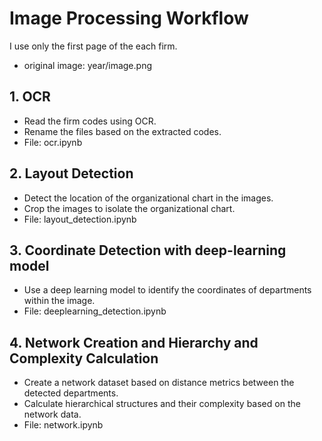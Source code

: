 # Image Processing Workflow
I use only the first page of the each firm.
- original image: year/image.png

## 1. OCR
- Read the firm codes using OCR.
- Rename the files based on the extracted codes.
- File: ocr.ipynb

## 2. Layout Detection
- Detect the location of the organizational chart in the images.
- Crop the images to isolate the organizational chart.
- File: layout_detection.ipynb

## 3. Coordinate Detection with deep-learning model
- Use a deep learning model to identify the coordinates of departments within the image.
- File: deeplearning_detection.ipynb

## 4. Network Creation and Hierarchy and Complexity Calculation
- Create a network dataset based on distance metrics between the detected departments.
- Calculate hierarchical structures and their complexity based on the network data.
- File: network.ipynb